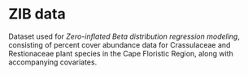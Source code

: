 # ZIB data

Dataset used for *Zero-inflated Beta distribution regression modeling*, consisting of percent cover abundance data for Crassulaceae and Restionaceae plant species in the Cape Floristic Region, along with accompanying covariates.
